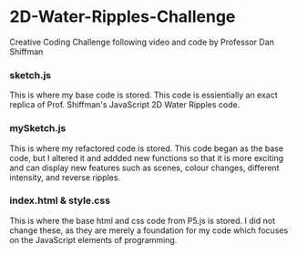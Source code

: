 # 2D-Water-Ripples-Challenge
Creative Coding Challenge following video and code by Professor Dan Shiffman

### sketch.js  
This is where my base code is stored. This code is essientially an exact replica of Prof. Shiffman's JavaScript 2D Water Ripples code.

### mySketch.js  
This is where my refactored code is stored. This code began as the base code, but I altered it and addded new functions so that it is more exciting and can display new features such as scenes, colour changes, different intensity, and reverse ripples.

### index.html & style.css
This is where the base html and css code from P5.js is stored. I did not change these, as they are merely a foundation for my code which focuses on the JavaScript elements of programming.
